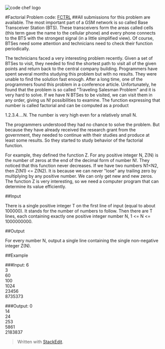 ![code chef logo](http://qwich.co.in/qwich/wp-content/uploads/2016/07/CodeChef-logo.png)


#Factorial
Problem code: [FCTRL](https://www.codechef.com/problems/FCTRL)
##All submissions for this problem are available.
The most important part of a GSM network is so called Base Transceiver Station (BTS). These transceivers form the areas called cells (this term gave the name to the cellular phone) and every phone connects to the BTS with the strongest signal (in a little simplified view). Of course, BTSes need some attention and technicians need to check their function periodically.  
  
The technicians faced a very interesting problem recently. Given a set of BTSes to visit, they needed to find the shortest path to visit all of the given points and return back to the central company building. Programmers have spent several months studying this problem but with no results. They were unable to find the solution fast enough. After a long time, one of the programmers found this problem in a conference article. Unfortunately, he found that the problem is so called "Traveling Salesman Problem" and it is very hard to solve. If we have N BTSes to be visited, we can visit them in any order, giving us N! possibilities to examine. The function expressing that number is called factorial and can be computed as a product  
  
1.2.3.4....N. The number is very high even for a relatively small N.  
  
The programmers understood they had no chance to solve the problem. But because they have already received the research grant from the government, they needed to continue with their studies and produce at least some results. So they started to study behavior of the factorial function.  
  
For example, they defined the function Z. For any positive integer N, Z(N) is the number of zeros at the end of the decimal form of number N!. They noticed that this function never decreases. If we have two numbers N1<N2, then Z(N1) <= Z(N2). It is because we can never "lose" any trailing zero by multiplying by any positive number. We can only get new and new zeros. The function Z is very interesting, so we need a computer program that can determine its value efficiently.

##Input

There is a single positive integer T on the first line of input (equal to about 100000). It stands for the number of numbers to follow. Then there are T lines, each containing exactly one positive integer number N, 1 <= N <= 1000000000.

##Output

For every number N, output a single line containing the single non-negative integer Z(N).

##Example

###Input:
6  
3  
60  
100  
1024  
23456  
8735373  

###Output:
0  
14  
24  
253  
5861  
2183837   

> Written with [StackEdit](https://stackedit.io/).